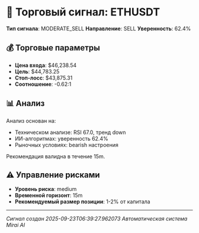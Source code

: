 
# 🎯 Торговый сигнал: ETHUSDT

**Тип сигнала**: MODERATE_SELL
**Направление**: SELL
**Уверенность**: 62.4%

## 💰 Торговые параметры
- **Цена входа**: $46,238.54
- **Цель**: $44,783.25
- **Стоп-лосс**: $43,875.31
- **Соотношение**: -0.62:1

## 📊 Анализ

Анализ основан на:
- Техническом анализе: RSI 67.0, тренд down
- ИИ-алгоритмах: уверенность 62.4%
- Рыночных условиях: bearish настроения

Рекомендация валидна в течение 15m.
        

## ⚠️ Управление рисками
- **Уровень риска**: medium
- **Временной горизонт**: 15m
- **Рекомендуемый размер позиции**: 1-2% от капитала

---
*Сигнал создан 2025-09-23T06:39:27.962073*
*Автоматическая система Mirai AI*
        